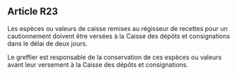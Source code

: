 Article R23
----
Les espèces ou valeurs de caisse remises au régisseur de recettes pour un
cautionnement doivent être versées à la Caisse des dépôts et consignations dans
le délai de deux jours.

Le greffier est responsable de la conservation de ces espèces ou valeurs avant
leur versement à la Caisse des dépôts et consignations.
